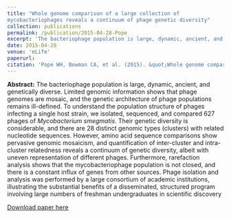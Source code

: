 ```yaml
---
title: "Whole genome comparison of a large collection of
mycobacteriophages reveals a continuum of phage genetic diversity"
collection: publications
permalink: /publication/2015-04-28-Pope
excerpt: 'The bacteriophage population is large, dynamic, ancient, and genetically diverse. Limited genomic information shows that phage genomes are mosaic, and the genetic architecture of phage populations remains ill-defined...' 
date: 2015-04-28
venue: 'eLife'
paperurl: 
citation: 'Pope WH, Bowman CA, et al. (2015). &quot;Whole genome comparison of a large collection of mycobacteriophages reveals a continuum of phage genetic diversity&quot; <i>eLife</i>.  doi:10.7554/eLife.06416. (<strong>contributing author</strong>).'
---
```



**Abstract:** The bacteriophage population is large, dynamic, ancient, and genetically diverse. Limited genomic information shows that phage genomes are mosaic, and the genetic architecture of phage populations remains ill-defined. To understand the population structure of phages infecting a single host strain, we isolated, sequenced, and compared 627 phages of *Mycobacterium smegmatis*. Their genetic diversity is considerable, and there are 28 distinct genomic types (clusters) with related nucleotide sequences. However, amino acid sequence comparisons show pervasive genomic mosaicism, and quantification of inter-cluster and intra-cluster relatedness reveals a continuum of genetic diversity, albeit with uneven representation of different phages. Furthermore, rarefaction analysis shows that the mycobacteriophage population is not closed, and there is a constant influx of genes from other sources. Phage isolation and analysis was performed by a large consortium of academic institutions, illustrating the substantial benefits of a disseminated, structured program involving large numbers of freshman undergraduates in scientific discovery

[Download paper here](https://www.ncbi.nlm.nih.gov/pmc/articles/PMC4408529/pdf/elife-06416.pdf)

